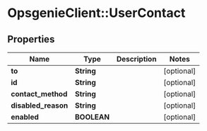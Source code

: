 # OpsgenieClient::UserContact

## Properties
Name | Type | Description | Notes
------------ | ------------- | ------------- | -------------
**to** | **String** |  | [optional] 
**id** | **String** |  | [optional] 
**contact_method** | **String** |  | [optional] 
**disabled_reason** | **String** |  | [optional] 
**enabled** | **BOOLEAN** |  | [optional] 


